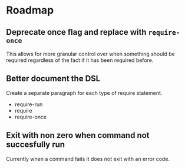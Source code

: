# Roadmap

## Deprecate once flag and replace with `require-once`

This allows for more granular control over when something should be required
regardless of the fact if it has been required before.

## Better document the DSL

Create a separate paragraph for each type of require statement.

- require-run
- require
- require-once

## Exit with non zero when command not succesfully run

Currently when a command fails it does not exit with an error code.
